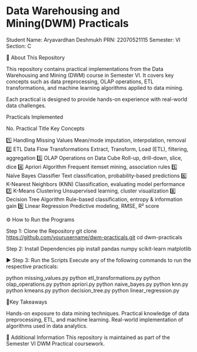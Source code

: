 # Data Warehousing and Mining(DWM) Practicals

 Student Name: Aryavardhan Deshmukh
 PRN: 22070521115
 Semester: VI
 Section: C




 📌 About This Repository

This repository contains practical implementations from the Data Warehousing and Mining (DWM) course in Semester VI. It covers key concepts such as data preprocessing, OLAP operations, ETL transformations, and machine learning algorithms applied to data mining.

Each practical is designed to provide hands-on experience with real-world data challenges.


Practicals Implemented

 No.   Practical Title	                     Key Concepts
 
1️⃣	  Handling Missing Values              	Mean/mode imputation, interpolation, removal
2️⃣	  ETL Data Flow Transformations   	    Extract, Transform, Load (ETL), filtering, aggregation
3️⃣	  OLAP Operations on Data Cube         	Roll-up, drill-down, slice, dice
4️⃣	  Apriori Algorithm   	                Frequent itemset mining, association rules
5️⃣	  Naïve Bayes Classifier               	Text classification, probability-based predictions
6️⃣	  K-Nearest Neighbors (KNN)            	Classification, evaluating model performance
7️⃣	  K-Means Clustering                    Unsupervised learning, cluster visualization
8️⃣	  Decision Tree Algorithm             	Rule-based classification, entropy & information gain
9️⃣	  Linear Regression   	                Predictive modeling, RMSE, R² score


⚙️ How to Run the Programs

Step 1: Clone the Repository
git clone https://github.com/yourusername/dwm-practicals.git
cd dwm-practicals

Step 2: Install Dependencies
pip install pandas numpy scikit-learn matplotlib


▶️ Step 3: Run the Scripts
Execute any of the following commands to run the respective practicals:

python missing_values.py
python etl_transformations.py
python olap_operations.py
python apriori.py
python naive_bayes.py
python knn.py
python kmeans.py
python decision_tree.py
python linear_regression.py


🎯Key Takeaways

 Hands-on exposure to data mining techniques.
 Practical knowledge of data preprocessing, ETL, and machine learning.
 Real-world implementation of algorithms used in data analytics.
 

📢 Additional Information
This repository is maintained as part of the Semester VI DWM Practical coursework.
